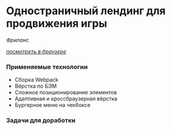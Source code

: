 # Одностраничный лендинг для продвижения игры

*Фриланс*

*[посмотреть в браузере](https://zhannaav.github.io/Zird/)*

### **Применяемые технологии**

* Сборка Webpack
* Вёрстка по БЭМ
* Сложное позиционирование элементов
* Адаптивная и кроссбраузерная вёрстка
* Бургерное меню на чекбоксе
### **Задачи для доработки**


